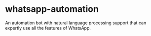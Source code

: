 # whatsapp-automation
An automation bot with natural language processing support that can expertly use all the features of WhatsApp.
